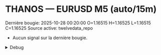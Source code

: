 # THANOS — EURUSD M5 (auto/15m)
Dernière bougie: 2025-10-28 00:20:00  O=1.16515  H=1.16525  L=1.16515  C=1.16525
Source active: twelvedata_repo

- Aucun signal sur la dernière bougie.

<details><summary>Debug</summary>

- TD_API_KEY manquant.

</details>
